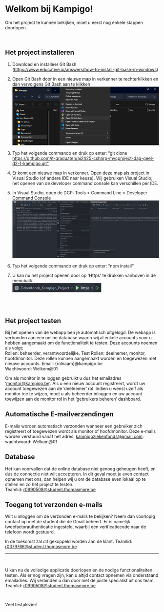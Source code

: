 # Welkom bij Kampigo!
Om het project te kunnen bekijken, moet u eerst nog enkele stappen doorlopen.

<br />

## Het project installeren
1.	Download en installeer Git Bash (https://www.educative.io/answers/how-to-install-git-bash-in-windows)

2.	Open Git Bash door in een nieuwe map in verkenner te rechterklikken en dan vervolgens Git Bash aan te klikken <br />
![Git bash openen](./extraFiles/img/gitbash.png)

3.  Typ het volgende commando en druk op enter: “git clone https://github.com/it-graduaten/aj2425-csharp-mvcproject-dag-geel-d2-1-kampigo.git”
  
4.	Er komt een nieuwe map in verkenner. Open deze map als project in Visual Studio (of andere IDE naar keuze). Wij gebruiken Visual Studio; het openen van de developer command console kan verschillen per IDE.

5.  In Visual Studio, open de DCP: Tools > Command Line > Developer Command Console
![DCP openen](./extraFiles/img/dcp.png)

6.	Typ het volgende commando en druk op enter: “npm install“

7.	U kan nu het project openen door op 'Https' te drukken vanboven in de menubalk.<br />
![project openen](./extraFiles/img/run.png)

<br /><br />

## Het project testen
Bij het openen van de webapp ben je automatisch uitgelogd. De webapp is verbonden aan een online database waarin wij al enkele accounts voor u hebben aangemaakt om de functionaliteit te testen. Deze accounts noemen als volgt: <br />
Rollen: beheerder, verantwoordelijke.
Test Rollen: deelnemer, monitor, hoofdmonitor. Deze rollen  kunnen aangemaakt worden en toegewezen met nieuwe accounts.
Email: {rolnaam}@kampigo.be <br />
Wachtwoord: Welkom@01 <br />

Om als monitor in te loggen gebruikt u dus het emailadres ‘monitor@kampigo.be’.
Als u een nieuw account registreert, wordt uw account toegewezen aan de ‘deelnemer’ rol. Indien u wenst uzelf als monitor toe te wijzen, moet u als beheerder inloggen en uw account toewijzen aan de monitor rol in het ‘gebruikers beheren’ dashboard.
<br />
## Automatische E-mailverzendingen

E-mails worden automatisch verzonden wanneer een gebruiker zich registreert of toegewezen wordt als monitor of hoofdmonitor. Deze e-mails worden verstuurd vanaf het adres: kampigoziekenfonds@gmail.com.
wachtwoord: Welkom@01

## Database
Het kan voorvallen dat de online database niet genoeg geheugen heeft, en dus de connectie niet wilt accepteren. In dit geval moet je even contact opnemen met ons, dan helpen wij u om de database even lokaal op te stellen en zo het project te testen.<br />
Teamlid: <r0990508@student.thomasmore.be>


## Toegang tot verzonden e-mails

Wilt u inloggen om de verzonden e-mails te bekijken? Neem dan voorlopig contact op met de student die de Gmail beheert. Er is namelijk tweefactorauthenticatie ingesteld, waarbij een verificatiecode naar de telefoon wordt gestuurd.

In de toekomst zal dit gekoppeld worden aan de klant.
Teamlid: <r0379766@student.thomasmore.be>


------------------------------------------------------------------------------------------
<br />

U kan nu de volledige applicatie doorlopen en de nodige functionaliteiten testen. Als er nog vragen zijn, kan u altijd contact opnemen via onderstaand emailadres. Wij verbinden u dan door met de juiste specialist uit ons team.<br />
Teamlid: <r0990508@student.thomasmore.be>

<br />

Veel testplezier!
